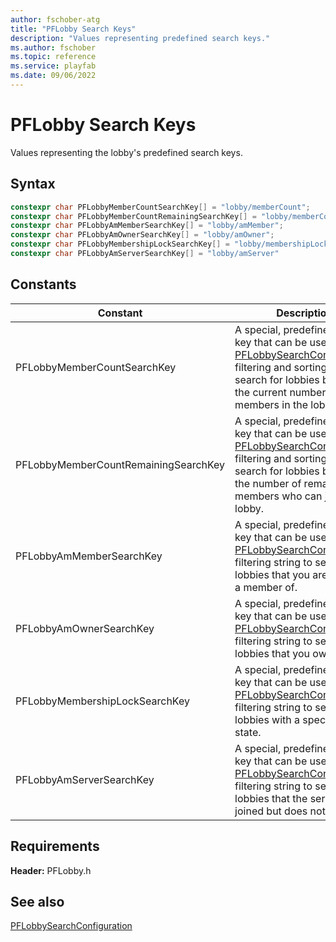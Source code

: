 ```yaml
---
author: fschober-atg
title: "PFLobby Search Keys"
description: "Values representing predefined search keys."
ms.author: fschober
ms.topic: reference
ms.service: playfab
ms.date: 09/06/2022
---
```


# PFLobby Search Keys

Values representing the lobby's predefined search keys.

## Syntax
  
```cpp
constexpr char PFLobbyMemberCountSearchKey[] = "lobby/memberCount";
constexpr char PFLobbyMemberCountRemainingSearchKey[] = "lobby/memberCountRemaining"
constexpr char PFLobbyAmMemberSearchKey[] = "lobby/amMember";
constexpr char PFLobbyAmOwnerSearchKey[] = "lobby/amOwner";
constexpr char PFLobbyMembershipLockSearchKey[] = "lobby/membershipLock";
constexpr char PFLobbyAmServerSearchKey[] = "lobby/amServer"
```
  
## Constants
  
| Constant | Description | Example |
| --- | --- | --- |
| PFLobbyMemberCountSearchKey | A special, predefined search key that can be used in the [PFLobbySearchConfiguration](../structs/pflobbysearchconfiguration.md) filtering and sorting strings to search for lobbies based on the current number of members in the lobby. | "lobby/memberCount lt 5" |
| PFLobbyMemberCountRemainingSearchKey | A special, predefined search key that can be used in the [PFLobbySearchConfiguration](../structs/pflobbysearchconfiguration.md) filtering and sorting strings to search for lobbies based on the number of remaining members who can join the lobby. | "lobby/memberCountRemaining gt 0" |
| PFLobbyAmMemberSearchKey | A special, predefined search key that can be used in the [PFLobbySearchConfiguration](../structs/pflobbysearchconfiguration.md) filtering string to search for lobbies that you are currently a member of. | "lobby/amMember eq true" |
| PFLobbyAmOwnerSearchKey | A special, predefined search key that can be used in the [PFLobbySearchConfiguration](../structs/pflobbysearchconfiguration.md) filtering string to search for lobbies that you own. | "lobby/amOwner eq true" |
| PFLobbyMembershipLockSearchKey | A special, predefined search key that can be used in the [PFLobbySearchConfiguration](../structs/pflobbysearchconfiguration.md) filtering string to search for lobbies with a specific lock state. | "lobby/membershipLock eq 'Unlocked'" |
| PFLobbyAmServerSearchKey | A special, predefined search key that can be used in the [PFLobbySearchConfiguration](../structs/pflobbysearchconfiguration.md) filtering string to search for lobbies that the server has joined but does not own. | "lobby/amServer eq true" |
  
## Requirements
  
**Header:** PFLobby.h
  
## See also
[PFLobbySearchConfiguration](../structs/pflobbysearchconfiguration.md)

